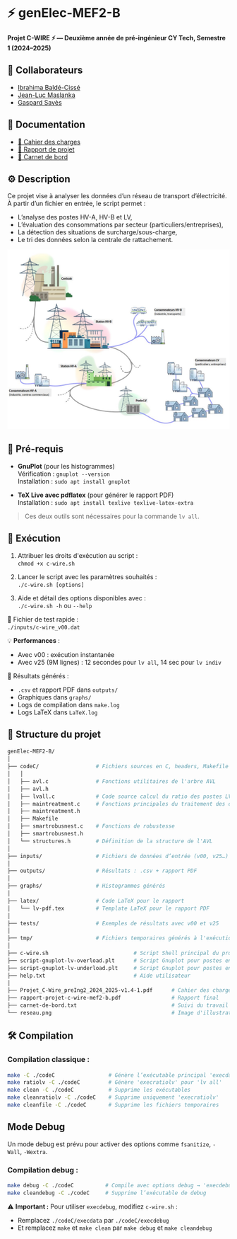 # ⚡ genElec-MEF2-B

**Projet C-WIRE ⚡ — Deuxième année de pré-ingénieur CY Tech, Semestre 1 (2024–2025)**

## 🤝 Collaborateurs
- [Ibrahima Baldé-Cissé](https://github.com/IBBC78)  
- [Jean-Luc Maslanka](https://github.com/JEAN-LUC7)  
- [Gaspard Savès](https://github.com/gaspardsaves)

## 📄 Documentation
- [:scroll: Cahier des charges](Projet_C-Wire_preIng2_2024_2025-v1.4-1.pdf)  
- [:ledger: Rapport de projet](rapport-projet-c-wire-mef2-b.pdf)  
- [:memo: Carnet de bord](carnet-de-bord.txt)


## ⚙️ Description

Ce projet vise à analyser les données d’un réseau de transport d’électricité.  
À partir d’un fichier en entrée, le script permet :
- L’analyse des postes HV-A, HV-B et LV,
- L’évaluation des consommations par secteur (particuliers/entreprises),
- La détection des situations de surcharge/sous-charge,
- Le tri des données selon la centrale de rattachement.

![Aperçu d’un réseau électrique](reseau.png)


## 🧰 Pré-requis

- **GnuPlot** (pour les histogrammes)  
  Vérification : `gnuplot --version`  
  Installation : `sudo apt install gnuplot`

- **TeX Live avec pdflatex** (pour générer le rapport PDF)  
  Installation : `sudo apt install texlive texlive-latex-extra`

> Ces deux outils sont nécessaires pour la commande `lv all`.

## 🚀 Exécution

1. Attribuer les droits d'exécution au script :  
   `chmod +x c-wire.sh`

2. Lancer le script avec les paramètres souhaités :  
   `./c-wire.sh [options]`

3. Aide et détail des options disponibles avec :  
   `./c-wire.sh -h` ou `--help`

🧪 Fichier de test rapide :  
`./inputs/c-wire_v00.dat`

💡 **Performances** :
- Avec v00 : exécution instantanée
- Avec v25 (9M lignes) : 12 secondes pour `lv all`, 14 sec pour `lv indiv`

📁 Résultats générés :
- `.csv` et rapport PDF dans `outputs/`
- Graphiques dans `graphs/`
- Logs de compilation dans `make.log`
- Logs LaTeX dans `LaTeX.log`

## 📁 Structure du projet

```bash
genElec-MEF2-B/
│
├── codeC/                  # Fichiers sources en C, headers, Makefile
│   │
│   ├── avl.c               # Fonctions utilitaires de l'arbre AVL
│   ├── avl.h
│   ├── lvall.c             # Code source calcul du ratio des postes LV (commande 'lv all')
│   ├── maintreatment.c     # Fonctions principales du traitement des données
│   ├── maintreatment.h
│   ├── Makefile
│   ├── smartrobusnest.c    # Fonctions de robustesse
│   ├── smartrobusnest.h
│   └── structures.h        # Définition de la structure de l'AVL
│
├── inputs/                 # Fichiers de données d’entrée (v00, v25…)
│
├── outputs/                # Résultats : .csv + rapport PDF
│
├── graphs/                 # Histogrammes générés
│
├── latex/                  # Code LaTeX pour le rapport
│   └── lv-pdf.tex          # Template LaTeX pour le rapport PDF
│
├── tests/                  # Exemples de résultats avec v00 et v25
│
├── tmp/                    # Fichiers temporaires générés à l'exécution
│
├── c-wire.sh                           # Script Shell principal du projet
├── script-gnuplot-lv-overload.plt      # Script Gnuplot pour postes en surcharge
├── script-gnuplot-lv-underload.plt     # Script Gnuplot pour postes en sous-charge
├── help.txt                            # Aide utilisateur
│
├── Projet_C-Wire_preIng2_2024_2025-v1.4-1.pdf      # Cahier des charges
├── rapport-projet-c-wire-mef2-b.pdf                # Rapport final
├── carnet-de-bord.txt                              # Suivi du travail de l’équipe
└── reseau.png                                      # Image d'illustration
```

## 🛠️ Compilation

### Compilation classique :
```bash
make -C ./codeC                 # Génère l’exécutable principal 'execdata'
make ratiolv -C ./codeC         # Génère 'execratiolv' pour 'lv all'
make clean -C ./codeC           # Supprime les exécutables
make cleanratiolv -C ./codeC    # Supprime uniquement 'execratiolv'
make cleanfile -C ./codeC       # Supprime les fichiers temporaires
```

## Mode Debug

Un mode debug est prévu pour activer des options comme `fsanitize`, `-Wall`, `-Wextra`.

### Compilation debug :
```bash
make debug -C ./codeC          # Compile avec options debug → 'execdebug'
make cleandebug -C ./codeC     # Supprime l’exécutable de debug
```

⚠️ **Important :** Pour utiliser `execdebug`, modifiez `c-wire.sh` :
- Remplacez `./codeC/execdata` par `./codeC/execdebug`
- Et remplacez `make` et `make clean` par `make debug` et `make cleandebug`